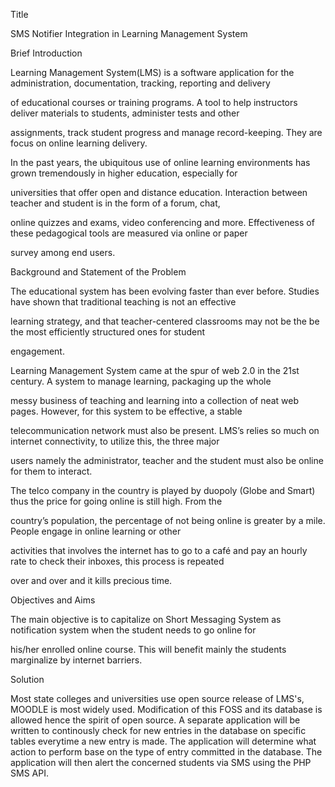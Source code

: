 Title
 
SMS Notifier Integration in Learning Management System
 
Brief Introduction
 
Learning Management System(LMS) is a software application for the administration, documentation, tracking, reporting and delivery 

of educational courses or training programs. A tool to help instructors deliver materials to students, administer tests and other 

assignments, track student progress and manage record-keeping. They are focus on online learning delivery.
 
In the past years, the ubiquitous use of online learning environments has grown tremendously in higher education, especially for 

universities that offer open and distance education. Interaction between teacher and student is in the form of a forum, chat, 

online quizzes and exams, video conferencing and more. Effectiveness of these pedagogical tools are measured via online or paper 

survey among end users.
 
Background and Statement of the Problem
 
The educational system has been evolving faster than ever before. Studies have shown that traditional teaching is not an effective 

learning strategy, and that teacher-centered classrooms may not be the be the most efficiently structured ones for student 

engagement.
 
Learning Management System came at the spur of web 2.0 in the 21st century. A system to manage learning, packaging up the whole 

messy business of teaching and learning into a collection of neat web pages. However, for this system to be effective, a stable 

telecommunication network must also be present. LMS’s relies so much on internet connectivity, to utilize this, the three major 

users namely the administrator, teacher and the student must also be online for them to interact.
 
The telco company in the country is played by duopoly (Globe and Smart) thus the price for going online is still high. From the 

country’s population, the percentage of not being online is greater by a mile. People engage in online learning or other 

activities that involves the internet has to go to a café and pay an hourly rate to check their inboxes, this process is repeated 

over and over and it kills precious time.
 
Objectives and Aims
 
The main objective is to capitalize on Short Messaging System as notification system when the student needs to go online for 

his/her enrolled online course. This will benefit mainly the students marginalize by internet barriers.

Solution

Most state colleges and universities use open source release of LMS's, MOODLE is most widely used. Modification of this FOSS and its database is allowed hence the spirit of open source. A separate application will be written to continously check for new entries in the database on specific tables everytime a new entry is made. The application will determine what action to perform base on the type of entry committed in the database. The application will then alert the concerned students via SMS using the PHP SMS API.
